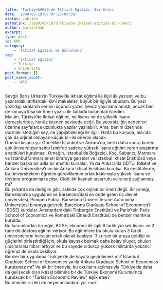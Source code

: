 ```yaml
---
title: 'Türkiye&#039;de İktisat Eğitimi: Bir Öneri'
date: '2009-06-19T07:07:25+03:00'
status: publish
permalink: /2009/06/19/turkiyede-iktisat-egitimi-bir-oneri
author: barisurhan
excerpt: ''
type: post
id: 608
category:
    - 'İktisat Eğitimi ve Bölümleri'
tag:
    - 'iktisat eğitimi'
    - Türkiye
    - üniversite
post_format: []
post_views_count:
    - '462'
---
```

Sevgili Barış Urhan’ın Türkiye’de iktisat eğitimi ile ilgili iki yazısını ve bu yazılardaki atıflardaki kimi makaleleri büyük bir ilgiyle okudum. Bu yazı yazıldığı sıralarda serinin üçüncü yazısı henüz yayınlanmamıştı, ancak ben de konuya kısa bir öneri yazısı ile katkıda bulunmak istedim.  
Malum, Türkiye’de iktisat eğitimi, ne lisans ne de yüksek lisans derecelerinde, henüz istenen seviyede değil. Bu yetersizliğin nedenleri üzerine sayfalarca uzunlukta yazılar yazılabilir. Ama, benim üzerinde durmak istediğim şey, ne yapılabileceği ile ilgili. Hatta bu konuda, aslında çok da orjinal olmayan küçük bir-iki önerim olacak.  
Önerim kısaca şu: Öncelikle İstanbul ve Ankara’da, belki daha sonra birden çok üniversiteye sahip İzmir’de sadece yüksek lisans eğitimi veren araştırma enstitüleri kurulması. Örneğin, İstanbul’da Boğaziçi, Koç, Sabancı, Marmara ve İstanbul Üniversiteleri biraraya gelseler ve İstanbul İktisat Enstitüsü veya benzer başka bir adla bir enstitü kursalar. Ya da Ankara’da ODTÜ, Bilkent ve Ankara Üniversitesi’nce bir Ankara İktisat Ensitüsü kurulsa. Bu enstitülerde, bu üniversitelerin öğretim görevlilerinin ortak katılımıyla yüksek lisans ve doktora programları açılsa. Ciddi bir kaynak tasarrufu ve sinerji sağlanmaz mı?  
Bu yukarda da dediğim gibi, aslında çok orjinal bir öneri değil. Bir örneği, Barselona’da uygulandı ve Barselona’daki en önde gelen üç devlet üniversitesi, Pompeu Fabra, Barselona Üniversitesi ve Autonoma Üniversitesi biraraya gelerek, Barcelona Graduate School of Economics’i (BGSE) kurdular. Amsterdam’daki Tinbergen Enstitüsü ve Paris’teki Paris School of Economics ve Roma’daki Einaudi Enstitüsü de benzer mantıkla kuruldu.  
Bu kurumlardan örneğin, BGSE, ekonomi ile ilgili 6 farklı yüksek lisans ve 2 tane de doktora eğitimi veriyor. Bu eğitimlere bu okulu kuran 3 farklı üniversitelerin hocaları ortak olarak katılıyor. 3 kurum bir araya geldiği ve güçlerini birleştirdiği için, okula kaynak bulmak daha kolay oluyor, okulun uluslararası itibarı artıyor ve bu sayede oldukça yüksek miktarda yabancı öğrenci de okula çekiliyor.  
Benzer bir uygulama Türkiye’de de hayata geçirilemez mi? İstanbul Graduate School of Economics ya da Ankara Graduate School of Economics kurulamaz mı? Ve ek bir öneriyle, bu okulların açılmasıyla Türkiye’de daha da gelişecek olan iktisat bilimine bir de Türkiye Ekonomi Kurumu’nca kurulacak bir “Turkish Economic Review” eşlik etse?  
Bu öneriler sizleri de heyecanlandırmıyor mu?
